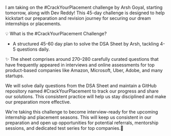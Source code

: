 I am taking on the #CrackYourPlacement challenge by Arsh Goyal, starting tomorrow, along with Dev Reddy! This 45-day challenge is designed to help kickstart our preparation and revision journey for securing our dream internships or placements.

💡 What is the #CrackYourPlacement Challenge?

- A structured 45-60 day plan to solve the DSA Sheet by Arsh, tackling 4-5 questions daily.

✨ The sheet comprises around 270–280 carefully curated questions that have frequently appeared in interviews and online assessments for top product-based companies like Amazon, Microsoft, Uber, Adobe, and many startups.

We will solve daily questions from the DSA Sheet and maintain a GitHub repository named #CrackYourPlacement to track our progress and share our solutions. This consistent practice will help us stay disciplined and make our preparation more effective.

We're taking this challenge to become interview-ready for the upcoming internship and placement seasons. This will keep us consistent in our preparation and open up opportunities for potential referrals, mentorship sessions, and dedicated test series for top companies.🎯